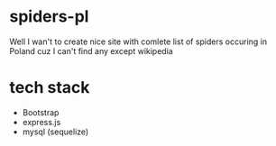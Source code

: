 # spiders-pl

Well I wan't to create nice site with comlete list of spiders occuring in Poland cuz I can't find any except wikipedia

# tech stack

- Bootstrap
- express.js
- mysql (sequelize)
